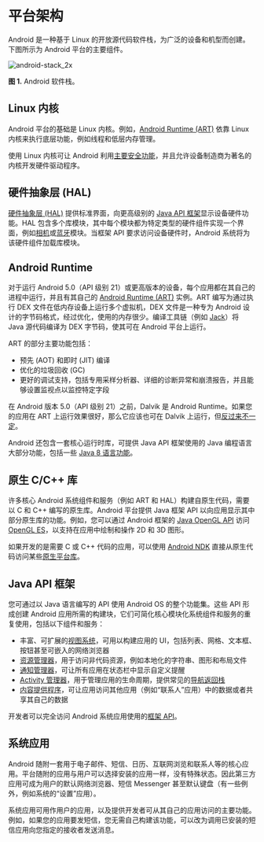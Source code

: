 # 平台架构

Android 是一种基于 Linux 的开放源代码软件栈，为广泛的设备和机型而创建。下图所示为 Android 平台的主要组件。

![android-stack_2x](C:\works\workspace\private\Android-Best\应用结构\images\android-stack_2x.png)

**图 1.** Android 软件栈。

## Linux 内核

Android 平台的基础是 Linux 内核。例如，[Android Runtime (ART)](https://developer.android.google.cn/guide/platform/#art) 依靠 Linux 内核来执行底层功能，例如线程和低层内存管理。

使用 Linux 内核可让 Android 利用[主要安全功能](https://source.android.google.cn/security/overview/kernel-security.html)，并且允许设备制造商为著名的内核开发硬件驱动程序。

## 硬件抽象层 (HAL)

[硬件抽象层 (HAL)](https://source.android.google.cn/devices/index.html#Hardware%20Abstraction%20Layer) 提供标准界面，向更高级别的 [Java API 框架](https://developer.android.google.cn/guide/platform/#api-framework)显示设备硬件功能。HAL 包含多个库模块，其中每个模块都为特定类型的硬件组件实现一个界面，例如[相机](https://source.android.google.cn/devices/camera/index.html)或[蓝牙](https://source.android.google.cn/devices/bluetooth.html)模块。当框架 API 要求访问设备硬件时，Android 系统将为该硬件组件加载库模块。

## Android Runtime

对于运行 Android 5.0（API 级别 21）或更高版本的设备，每个应用都在其自己的进程中运行，并且有其自己的 [Android Runtime (ART)](http://source.android.google.cn/devices/tech/dalvik/index.html) 实例。ART 编写为通过执行 DEX 文件在低内存设备上运行多个虚拟机，DEX 文件是一种专为 Android 设计的字节码格式，经过优化，使用的内存很少。编译工具链（例如 [Jack](https://source.android.google.cn/source/jack.html)）将 Java 源代码编译为 DEX 字节码，使其可在 Android 平台上运行。

ART 的部分主要功能包括：

- 预先 (AOT) 和即时 (JIT) 编译
- 优化的垃圾回收 (GC)
- 更好的调试支持，包括专用采样分析器、详细的诊断异常和崩溃报告，并且能够设置监视点以监控特定字段

在 Android 版本 5.0（API 级别 21）之前，Dalvik 是 Android Runtime。如果您的应用在 ART 上运行效果很好，那么它应该也可在 Dalvik 上运行，但[反过来不一定](https://developer.android.google.cn/guide/platform/verifying-apps-art.html)。

Android 还包含一套核心运行时库，可提供 Java API 框架使用的 Java 编程语言大部分功能，包括一些 [Java 8 语言功能](https://developer.android.google.cn/guide/platform/j8-jack.html)。

## 原生 C/C++ 库

许多核心 Android 系统组件和服务（例如 ART 和 HAL）构建自原生代码，需要以 C 和 C++ 编写的原生库。Android 平台提供 Java 框架 API 以向应用显示其中部分原生库的功能。例如，您可以通过 Android 框架的 [Java OpenGL API](https://developer.android.google.cn/reference/android/opengl/package-summary.html) 访问 [OpenGL ES](https://developer.android.google.cn/guide/topics/graphics/opengl.html)，以支持在应用中绘制和操作 2D 和 3D 图形。

如果开发的是需要 C 或 C++ 代码的应用，可以使用 [Android NDK](https://developer.android.google.cn/ndk/index.html) 直接从原生代码访问某些[原生平台库](https://developer.android.google.cn/ndk/guides/stable_apis.html)。

## Java API 框架

您可通过以 Java 语言编写的 API 使用 Android OS 的整个功能集。这些 API 形成创建 Android 应用所需的构建块，它们可简化核心模块化系统组件和服务的重复使用，包括以下组件和服务：

- 丰富、可扩展的[视图系统](https://developer.android.google.cn/guide/topics/ui/overview.html)，可用以构建应用的 UI，包括列表、网格、文本框、按钮甚至可嵌入的网络浏览器
- [资源管理器](https://developer.android.google.cn/guide/topics/resources/overview.html)，用于访问非代码资源，例如本地化的字符串、图形和布局文件
- [通知管理器](https://developer.android.google.cn/guide/topics/ui/notifiers/notifications.html)，可让所有应用在状态栏中显示自定义提醒
- [Activity 管理器](https://developer.android.google.cn/guide/components/activities.html)，用于管理应用的生命周期，提供常见的[导航返回栈](https://developer.android.google.cn/guide/components/tasks-and-back-stack.html)
- [内容提供程序](https://developer.android.google.cn/guide/topics/providers/content-providers.html)，可让应用访问其他应用（例如“联系人”应用）中的数据或者共享其自己的数据

开发者可以完全访问 Android 系统应用使用的[框架 API](https://developer.android.google.cn/reference/packages.html)。

## 系统应用

Android 随附一套用于电子邮件、短信、日历、互联网浏览和联系人等的核心应用。平台随附的应用与用户可以选择安装的应用一样，没有特殊状态。因此第三方应用可成为用户的默认网络浏览器、短信 Messenger 甚至默认键盘（有一些例外，例如系统的“设置”应用）。

系统应用可用作用户的应用，以及提供开发者可从其自己的应用访问的主要功能。例如，如果您的应用要发短信，您无需自己构建该功能，可以改为调用已安装的短信应用向您指定的接收者发送消息。